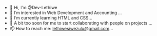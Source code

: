 - 👋 Hi, I’m @Dev-Lethiwe
- 👀 I’m interested in Web Development and Accounting ...
- 🌱 I’m currently learning HTML and CSS...
- 💞️ A bit too soon for me to start collaborating with people on projects ...
- 📫 How to reach me: lethiwesiwezulu@gmail.com...

<!---
Dev-Lethiwe/Dev-Lethiwe is a ✨ special ✨ repository because its `README.md` (this file) appears on your GitHub profile.
You can click the Preview link to take a look at your changes.
--->

